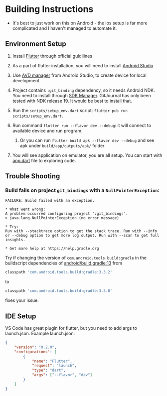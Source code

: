 # Building Instructions

* It's best to just work on this on Android - the ios setup is far more complicated and I haven't managed to automate it.

## Environment Setup

1. Install [Flutter](https://flutter.dev/docs/get-started/install) through official guidilines
2. As a part of flutter installation, you will need to install [Android Studio](https://developer.android.com/studio)
3. Use [AVD manager](https://developer.android.com/studio/run/managing-avds) from Android Studio, to create device for local development.
4. Project contains `:git_binding` dependency, so it needs Android NDK. You need to install through [SDK Manager](https://developer.android.com/studio/projects/install-ndk). GitJournal has only been tested with NDK release 19. It would be best to install that.
5. Run the `scripts/setup_env.dart` script: `flutter pub run scripts/setup_env.dart`.
6. Run command `flutter run --flavor dev --debug`: it will connect to available device and run program.

   1. Or you can run `flutter build apk --flavor dev --debug` and see apk under `build/app/outputs/apk/` folder

7. You will see application on emulator, you are all setup. You can start with [app.dart](lib/app.dart) file to exploring code.

## Trouble Shooting

### Build fails on project `git_bindings` with a `NullPointerException`:
```
FAILURE: Build failed with an exception.

* What went wrong:
A problem occurred configuring project ':git_bindings'.
> java.lang.NullPointerException (no error message)

* Try:
Run with --stacktrace option to get the stack trace. Run with --info or --debug option to get more log output. Run with --scan to get full insights.

* Get more help at https://help.gradle.org
```

Try if changing the version of `com.android.tools.build:gradle` in the buildscript dependencies of [android/build.gradle:13](android/build.gradle) from
```gradle
classpath 'com.android.tools.build:gradle:3.3.2'
```
to
```gradle
classpath 'com.android.tools.build:gradle:3.5.0'
```
fixes your issue.
## IDE Setup

VS Code has great plugin for flutter, but you need to add args to launch.json.
Example launch.json:

``` json
{
    "version": "0.2.0",
    "configurations": [
        {
            "name": "Flutter",
            "request": "launch",
            "type": "dart",
            "args": ["--flavor", "dev"]
        }
    ]
}
```

